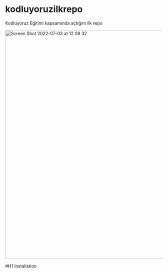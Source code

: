 # kodluyoruzilkrepo
Kodluyoruz Eğitimi kapsamında açtığım ilk repo

<img width="731" alt="Screen Shot 2022-07-03 at 12 08 32" src="https://user-images.githubusercontent.com/97690923/177032981-47de8a17-8bec-40ad-aa29-10f3b347c3c5.png">

#H1 
Installation
